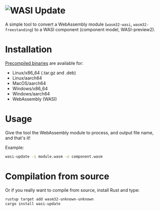 ![WASI Update](logo.png)
========================

A simple tool to convert a WebAssembly module (`wasm32-wasi`, `wasm32-freestanding`) to a WASI component (component model, WASI-preview2).

# Installation

[Precompiled binaries](https://github.com/jedisct1/wasi-update/releases) are available for:

- Linux/x86_64 (.tar.gz and .deb)
- Linux/aarch64
- MacOS/aarch64
- Windows/x86_64
- Windows/aarch64
- WebAssembly (WASI)


# Usage

Give the tool the WebAssembly module to process, and output file name, and that's it!

Example:

```sh
wasi-update -i module.wasm -o component.wasm
```

# Compilation from source

Or if you really want to compile from source, install Rust and type:

```sh
rustup target add wasm32-unknown-unknown
cargo install wasi-update
```
